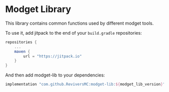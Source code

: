 # Modget Library

This library contains common functions used by different modget tools.

To use it, add jitpack to the end of your `build.gradle` repositories:
```gradle
repositories {
    ...
    maven {
        url = "https://jitpack.io"
    }
}
```

And then add modget-lib to your dependencies:
```gradle
implementation "com.github.ReviversMC:modget-lib:${modget_lib_version}"
```
